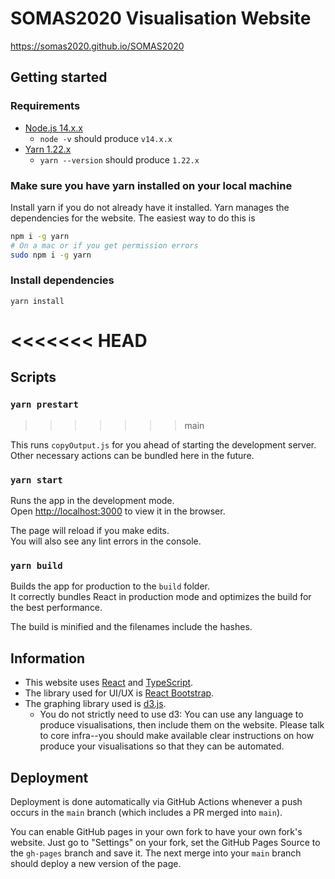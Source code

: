 # SOMAS2020 Visualisation Website

https://somas2020.github.io/SOMAS2020

## Getting started

### Requirements

- [Node.js 14.x.x](https://nodejs.org/en/)
  - `node -v` should produce `v14.x.x`
- [Yarn 1.22.x](https://yarnpkg.com/getting-started/install)
  - `yarn --version` should produce `1.22.x`

### Make sure you have yarn installed on your local machine

Install yarn if you do not already have it installed. Yarn manages the dependencies for the website. The easiest way to do this is

```bash
npm i -g yarn
# On a mac or if you get permission errors
sudo npm i -g yarn
```

### Install dependencies

`yarn install`

<<<<<<< HEAD
=======
## Scripts

### `yarn prestart`
>>>>>>> main

This runs `copyOutput.js` for you ahead of starting the development server. Other necessary actions can be bundled here in the future.

### `yarn start`

Runs the app in the development mode.\
Open [http://localhost:3000](http://localhost:3000) to view it in the browser.

The page will reload if you make edits.\
You will also see any lint errors in the console.

<!-- ### `yarn test`

Launches the test runner in the interactive watch mode.\
See the section about [running tests](https://facebook.github.io/create-react-app/docs/running-tests) for more information. -->

### `yarn build`

Builds the app for production to the `build` folder.\
It correctly bundles React in production mode and optimizes the build for the best performance.

The build is minified and the filenames include the hashes.

<!-- ### `yarn deploy`

Deploy the app into [GitHub Pages](https://somas2020.github.com/SOMAS2020).\
This should be run automatically by CI. -->

## Information

- This website uses [React](https://reactjs.org/) and [TypeScript](https://www.typescriptlang.org/).
- The library used for UI/UX is [React Bootstrap](https://react-bootstrap.github.io/).
- The graphing library used is [d3.js](https://d3js.org/).
  - You do not strictly need to use d3: You can use any language to produce visualisations, then include them on the website. Please talk to core infra--you should make available clear instructions on how produce your visualisations so that they can be automated.

## Deployment

Deployment is done automatically via GitHub Actions whenever a push occurs in the `main` branch (which includes a PR merged into `main`).

You can enable GitHub pages in your own fork to have your own fork's website. Just go to "Settings" on your fork, set the GitHub Pages Source to the `gh-pages` branch and save it. The next merge into your `main` branch should deploy a new version of the page.
